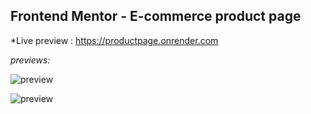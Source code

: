## Frontend Mentor - E-commerce product page

*Live preview : https://productpage.onrender.com

*previews:*

![preview](https://github.com/projectfinalaudio/productpage/blob/master/previews/preview_desktop.PNG?raw=true)

![preview](https://github.com/projectfinalaudio/productpage/blob/master/previews/preview_mobile.png?raw=true)



